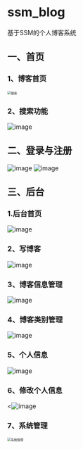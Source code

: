 
# ssm_blog
基于SSM的个人博客系统

## 一、首页
### 1、博客首页
<img src="https://user-images.githubusercontent.com/32926995/188898397-e4dfc096-387d-4f0c-86f3-6670bedb59ff.png" style="zoom:50%"  alt="搜索"/><br/>

### 2、搜索功能
![image](https://user-images.githubusercontent.com/32926995/188898625-51f835da-8a7e-48da-9930-157c9ac36978.png)

## 二、登录与注册
![image](https://user-images.githubusercontent.com/32926995/188898840-6073e558-e97a-4935-bb3e-27c7b6b12e25.png)
![image](https://user-images.githubusercontent.com/32926995/188899004-83d592ab-083f-42f9-940a-609d49540140.png)

## 三、后台
### 1.后台首页
![image](https://user-images.githubusercontent.com/32926995/188899276-e4c1b176-0acc-4cdd-8199-895fe9b529eb.png)

### 2、写博客
![image](https://user-images.githubusercontent.com/32926995/188899429-e4ebe045-b392-4723-8383-6e14bddf7df0.png)

### 3、博客信息管理
![image](https://user-images.githubusercontent.com/32926995/188899550-09ba5774-6e59-43c3-ae18-8e639a3dedaf.png)

### 4、博客类别管理
![image](https://user-images.githubusercontent.com/32926995/188899703-5150522f-b1cf-4ea9-a11d-e55c2145cb69.png)

### 5、个人信息
![image](https://user-images.githubusercontent.com/32926995/188899838-d39ef46d-3857-4db0-9c43-650e163db1d7.png)

### 6、修改个人信息
<![image](https://user-images.githubusercontent.com/32926995/188906895-5c61b3da-4669-4b1c-b8b5-13711343e4a3.png)

### 7、系统管理
<img src="https://user-images.githubusercontent.com/32926995/188900103-3b623482-e23f-4605-b579-499fe5b79d7a.png" style="zoom:50%" alt="系统管理"/>


